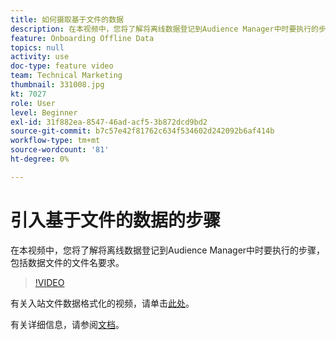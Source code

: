 ```yaml
---
title: 如何摄取基于文件的数据
description: 在本视频中，您将了解将离线数据登记到Audience Manager中时要执行的步骤，包括数据文件的文件名要求。
feature: Onboarding Offline Data
topics: null
activity: use
doc-type: feature video
team: Technical Marketing
thumbnail: 331008.jpg
kt: 7027
role: User
level: Beginner
exl-id: 31f882ea-8547-46ad-acf5-3b872dcd9bd2
source-git-commit: b7c57e42f81762c634f534602d242092b6af414b
workflow-type: tm+mt
source-wordcount: '81'
ht-degree: 0%

---
```


# 引入基于文件的数据的步骤

在本视频中，您将了解将离线数据登记到Audience Manager中时要执行的步骤，包括数据文件的文件名要求。

>[!VIDEO](https://video.tv.adobe.com/v/346193/?quality=12&learn=on&captions=chi_hans)

有关入站文件数据格式化的视频，请单击[此处](formatting-and-ingesting-file-based-data.md)。

有关详细信息，请参阅[文档](https://experienceleague.adobe.com/docs/audience-manager/user-guide/implementation-integration-guides/sending-audience-data/batch-data-transfer-process/inbound-s3-filenames.html?lang=zh-Hans)。

